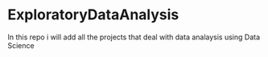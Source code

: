# ExploratoryDataAnalysis
In this repo i will add all the projects that deal with data analaysis using Data Science

